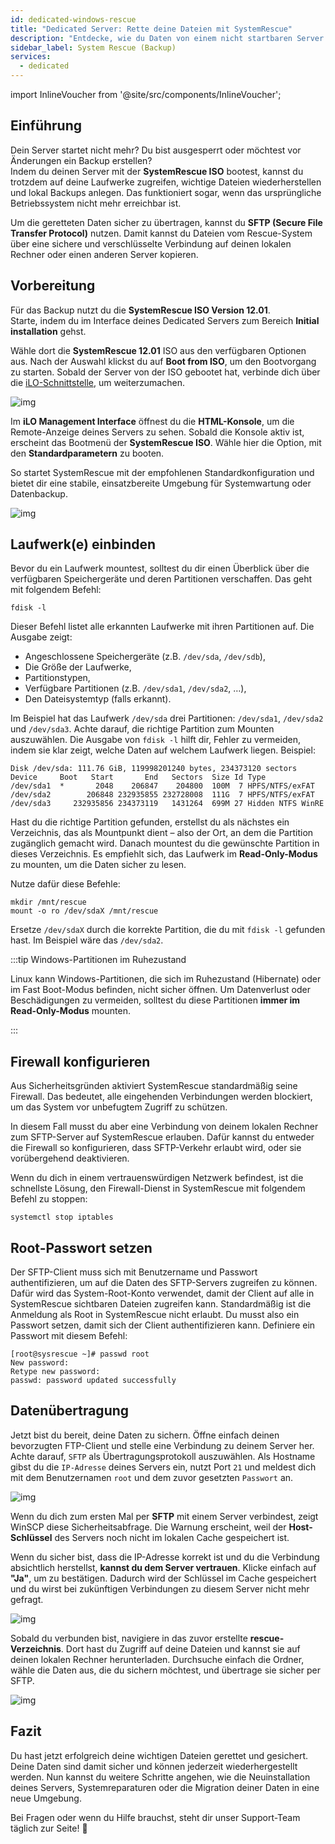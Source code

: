 ```yaml
---
id: dedicated-windows-rescue
title: "Dedicated Server: Rette deine Dateien mit SystemRescue"
description: "Entdecke, wie du Daten von einem nicht startbaren Server mit der SystemRescue ISO wiederherstellst und Backups erstellst → Jetzt mehr erfahren"
sidebar_label: System Rescue (Backup)
services:
  - dedicated
---
```


import InlineVoucher from '@site/src/components/InlineVoucher';

## Einführung

Dein Server startet nicht mehr? Du bist ausgesperrt oder möchtest vor Änderungen ein Backup erstellen?  
Indem du deinen Server mit der **SystemRescue ISO** bootest, kannst du trotzdem auf deine Laufwerke zugreifen, wichtige Dateien wiederherstellen und lokal Backups anlegen. Das funktioniert sogar, wenn das ursprüngliche Betriebssystem nicht mehr erreichbar ist.

Um die geretteten Daten sicher zu übertragen, kannst du **SFTP (Secure File Transfer Protocol)** nutzen. Damit kannst du Dateien vom Rescue-System über eine sichere und verschlüsselte Verbindung auf deinen lokalen Rechner oder einen anderen Server kopieren.

<InlineVoucher />

## Vorbereitung

Für das Backup nutzt du die **SystemRescue ISO Version 12.01**.  
Starte, indem du im Interface deines Dedicated Servers zum Bereich **Initial installation** gehst.

Wähle dort die **SystemRescue 12.01** ISO aus den verfügbaren Optionen aus. Nach der Auswahl klickst du auf **Boot from ISO**, um den Bootvorgang zu starten. Sobald der Server von der ISO gebootet hat, verbinde dich über die [iLO-Schnittstelle](dedicated-ilo.md), um weiterzumachen.

![img](https://screensaver01.zap-hosting.com/index.php/s/L35tCT8zJ4riTko/preview)

Im **iLO Management Interface** öffnest du die **HTML-Konsole**, um die Remote-Anzeige deines Servers zu sehen. Sobald die Konsole aktiv ist, erscheint das Bootmenü der **SystemRescue ISO**. Wähle hier die Option, mit den **Standardparametern** zu booten.

So startet SystemRescue mit der empfohlenen Standardkonfiguration und bietet dir eine stabile, einsatzbereite Umgebung für Systemwartung oder Datenbackup.

![img](https://screensaver01.zap-hosting.com/index.php/s/gzLJxw9FWZs4AJ7/download)

## Laufwerk(e) einbinden

Bevor du ein Laufwerk mountest, solltest du dir einen Überblick über die verfügbaren Speichergeräte und deren Partitionen verschaffen. Das geht mit folgendem Befehl:

```
fdisk -l
```

Dieser Befehl listet alle erkannten Laufwerke mit ihren Partitionen auf. Die Ausgabe zeigt:

- Angeschlossene Speichergeräte (z.B. `/dev/sda`, `/dev/sdb`),
- Die Größe der Laufwerke,
- Partitionstypen,
- Verfügbare Partitionen (z.B. `/dev/sda1`, `/dev/sda2`, …),
- Den Dateisystemtyp (falls erkannt).

Im Beispiel hat das Laufwerk `/dev/sda` drei Partitionen: `/dev/sda1`, `/dev/sda2` und `/dev/sda3`. Achte darauf, die richtige Partition zum Mounten auszuwählen. Die Ausgabe von `fdisk -l` hilft dir, Fehler zu vermeiden, indem sie klar zeigt, welche Daten auf welchem Laufwerk liegen. Beispiel:

```
Disk /dev/sda: 111.76 GiB, 119998201240 bytes, 234373120 sectors
Device     Boot   Start       End   Sectors  Size Id Type
/dev/sda1  *       2048    206847    204800  100M  7 HPFS/NTFS/exFAT
/dev/sda2        206848 232935855 232728008  111G  7 HPFS/NTFS/exFAT
/dev/sda3     232935856 234373119   1431264  699M 27 Hidden NTFS WinRE
```

Hast du die richtige Partition gefunden, erstellst du als nächstes ein Verzeichnis, das als Mountpunkt dient – also der Ort, an dem die Partition zugänglich gemacht wird. Danach mountest du die gewünschte Partition in dieses Verzeichnis. Es empfiehlt sich, das Laufwerk im **Read-Only-Modus** zu mounten, um die Daten sicher zu lesen.

Nutze dafür diese Befehle:

```
mkdir /mnt/rescue
mount -o ro /dev/sdaX /mnt/rescue
```

Ersetze `/dev/sdaX` durch die korrekte Partition, die du mit `fdisk -l` gefunden hast. Im Beispiel wäre das `/dev/sda2`.

:::tip Windows-Partitionen im Ruhezustand

Linux kann Windows-Partitionen, die sich im Ruhezustand (Hibernate) oder im Fast Boot-Modus befinden, nicht sicher öffnen. Um Datenverlust oder Beschädigungen zu vermeiden, solltest du diese Partitionen **immer im Read-Only-Modus** mounten.

:::

## Firewall konfigurieren

Aus Sicherheitsgründen aktiviert SystemRescue standardmäßig seine Firewall. Das bedeutet, alle eingehenden Verbindungen werden blockiert, um das System vor unbefugtem Zugriff zu schützen.

In diesem Fall musst du aber eine Verbindung von deinem lokalen Rechner zum SFTP-Server auf SystemRescue erlauben. Dafür kannst du entweder die Firewall so konfigurieren, dass SFTP-Verkehr erlaubt wird, oder sie vorübergehend deaktivieren.

Wenn du dich in einem vertrauenswürdigen Netzwerk befindest, ist die schnellste Lösung, den Firewall-Dienst in SystemRescue mit folgendem Befehl zu stoppen:

```
systemctl stop iptables
```

## Root-Passwort setzen

Der SFTP-Client muss sich mit Benutzername und Passwort authentifizieren, um auf die Daten des SFTP-Servers zugreifen zu können. Dafür wird das System-Root-Konto verwendet, damit der Client auf alle in SystemRescue sichtbaren Dateien zugreifen kann. Standardmäßig ist die Anmeldung als Root in SystemRescue nicht erlaubt. Du musst also ein Passwort setzen, damit sich der Client authentifizieren kann. Definiere ein Passwort mit diesem Befehl:

```
[root@sysrescue ~]# passwd root
New password:
Retype new password:
passwd: password updated successfully
```

## Datenübertragung

Jetzt bist du bereit, deine Daten zu sichern. Öffne einfach deinen bevorzugten FTP-Client und stelle eine Verbindung zu deinem Server her. Achte darauf, `SFTP` als Übertragungsprotokoll auszuwählen. Als Hostname gibst du die `IP-Adresse` deines Servers ein, nutzt Port `21` und meldest dich mit dem Benutzernamen `root` und dem zuvor gesetzten `Passwort` an.

![img](https://screensaver01.zap-hosting.com/index.php/s/armZ9db3nXsJW2o/download)

Wenn du dich zum ersten Mal per **SFTP** mit einem Server verbindest, zeigt WinSCP diese Sicherheitsabfrage. Die Warnung erscheint, weil der **Host-Schlüssel** des Servers noch nicht im lokalen Cache gespeichert ist.

Wenn du sicher bist, dass die IP-Adresse korrekt ist und du die Verbindung absichtlich herstellst, **kannst du dem Server vertrauen**. Klicke einfach auf **"Ja"**, um zu bestätigen. Dadurch wird der Schlüssel im Cache gespeichert und du wirst bei zukünftigen Verbindungen zu diesem Server nicht mehr gefragt.

![img](https://screensaver01.zap-hosting.com/index.php/s/y5353jyzky67LxB/preview)

Sobald du verbunden bist, navigiere in das zuvor erstellte **rescue-Verzeichnis**. Dort hast du Zugriff auf deine Dateien und kannst sie auf deinen lokalen Rechner herunterladen. Durchsuche einfach die Ordner, wähle die Daten aus, die du sichern möchtest, und übertrage sie sicher per SFTP.

![img](https://screensaver01.zap-hosting.com/index.php/s/QiS4wiTWXx6g8aT/download)

## Fazit

Du hast jetzt erfolgreich deine wichtigen Dateien gerettet und gesichert.  
Deine Daten sind damit sicher und können jederzeit wiederhergestellt werden. Nun kannst du weitere Schritte angehen, wie die Neuinstallation deines Servers, Systemreparaturen oder die Migration deiner Daten in eine neue Umgebung.

Bei Fragen oder wenn du Hilfe brauchst, steht dir unser Support-Team täglich zur Seite! 🙂

<InlineVoucher />